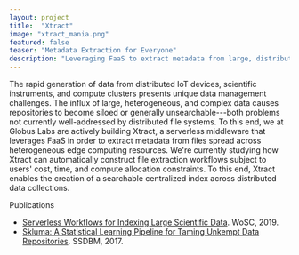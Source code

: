 ```yaml
---
layout: project
title:  "Xtract"
image: "xtract_mania.png"
featured: false
teaser: "Metadata Extraction for Everyone"
description: "Leveraging FaaS to extract metadata from large, distributed, and complex data sets"
---
```


The rapid generation of data from distributed IoT devices, scientific instruments, and compute clusters presents unique data management challenges. The influx of large, 
heterogeneous, and complex data causes repositories to become siloed or generally unsearchable---both problems not currently well-addressed by distributed file systems. 
To this end, we at Globus Labs are actively building Xtract, a serverless middleware that leverages FaaS in order to extract metadata from files spread across heterogeneous 
edge computing resources. We're currently studying how Xtract can automatically construct file extraction workflows subject to users' cost, 
time, and compute allocation constraints. To this end, Xtract enables the creation of a searchable centralized index across distributed data collections.

Publications

- [Serverless Workflows for Indexing Large Scientific Data](https://labs.globus.org/pubs/skluzacek_wosc.pdf). WoSC, 2019.
- [Skluma: A Statistical Learning Pipeline for Taming Unkempt Data Repositories](https://www.researchgate.net/publication/317352352_Skluma_A_Statistical_Learning_Pipeline_for_Taming_Unkempt_Data_Repositories). SSDBM, 2017.

